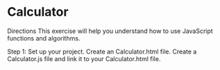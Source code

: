 # Calculator
Directions
This exercise will help you understand how to use JavaScript functions and algorithms.

Step 1: Set up your project.
Create an Calculator.html file.
Create a Calculator.js file and link it to your Calculator.html file.
